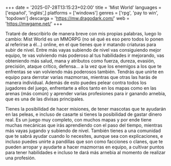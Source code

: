+++
date = '2025-07-28T13:15:23+02:00'
title = 'Mist World'
languages = ['español', 'inglés',]
platforms = ['windows']
genres = ['rpg', 'pay to win', 'topdown']
descarga = 'https://mw.dragodark.com/'
web = 'https://mwgame.net/'
+++

Trataré de describirlo de manera breve con mis propias palabras, luego lo cambio:
Mist World es un MMORPG (no sé qué es eso pero todos lo ponen al referirse a él...) online, en el que tienes que ir matando criaturas para subir de nivel.
Entre más vayas subiendo de nivel vas consiguiendo mejor equipo, te vas volviendo más poderoso al tus habilidades ir mejorando, vas obteniendo más salud, mana y atributos como fuerza, dureza, evasión, precisión, ataque crítico, defensa... a la vez que los enemigos a los que te enfrentas se van volviendo más poderosos también.
Tendrás que unirte en equipo para derrotar varias mazmorras, mientras que otras las harás de manera individual.
Además de esto puedes pelear contra todos los jugadores del juego, enfrentarte a ellos tanto en los mapas como en las arenas (más común) y aprender varias profesiones para ir ganando arnebia, que es una de las divisas principales.

Tienes la posibilidad de hacer misiones, de tener mascotas que te ayudarán en las peleas, e incluso de casarte si tienes la posibilidad de gastar dinero real.
Es un juego muy completo, con muchos mapas y por ende tiene muchas mecánicas que irás aprendiendo con el paso del tiempo, mientras más vayas jugando y subiendo de nivel. También tienes a una comunidad que te sabrá ayudar cuando lo necesites, aunque sea con explicaciones, e incluso puedes unirte a pandillas que son como facciones o clanes, que te pueden arropar y ayudarte a hacer mazmorras en equipo, a cultivar puntos para tener habilidades e incluso te dará más arnebia al momento de realizar una profesión.
